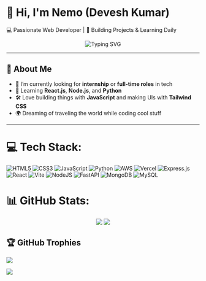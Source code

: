 # 👋 Hi, I'm Nemo (Devesh Kumar)

💻 Passionate Web Developer | 🚀 Building Projects & Learning Daily


<div align="center">
  <img src="https://readme-typing-svg.herokuapp.com?font=Fira+Code&weight=500&pause=1000&color=61DAFB&center=true&vCenter=true&width=435&lines=Frontend+Dev+%7C+React+Enthusiast;Learning+Daily;" alt="Typing SVG" />
</div>

---

## 🧠 About Me

- 💼 I’m currently looking for **internship** or **full-time roles** in tech
- 🌱 Learning **React.js**, **Node.js**, and **Python**
- 🛠️ Love building things with **JavaScript** and making UIs with **Tailwind CSS**
- 🌍 Dreaming of traveling the world while coding cool stuff

---




# 💻 Tech Stack:
![HTML5](https://img.shields.io/badge/html5-%23E34F26.svg?style=for-the-badge&logo=html5&logoColor=white) ![CSS3](https://img.shields.io/badge/css3-%231572B6.svg?style=for-the-badge&logo=css3&logoColor=white) ![JavaScript](https://img.shields.io/badge/javascript-%23323330.svg?style=for-the-badge&logo=javascript&logoColor=%23F7DF1E) ![Python](https://img.shields.io/badge/python-3670A0?style=for-the-badge&logo=python&logoColor=ffdd54) ![AWS](https://img.shields.io/badge/AWS-%23FF9900.svg?style=for-the-badge&logo=amazon-aws&logoColor=white) ![Vercel](https://img.shields.io/badge/vercel-%23000000.svg?style=for-the-badge&logo=vercel&logoColor=white) ![Express.js](https://img.shields.io/badge/express.js-%23404d59.svg?style=for-the-badge&logo=express&logoColor=%2361DAFB) ![React](https://img.shields.io/badge/react-%2320232a.svg?style=for-the-badge&logo=react&logoColor=%2361DAFB) ![Vite](https://img.shields.io/badge/vite-%23646CFF.svg?style=for-the-badge&logo=vite&logoColor=white) ![NodeJS](https://img.shields.io/badge/node.js-6DA55F?style=for-the-badge&logo=node.js&logoColor=white) ![FastAPI](https://img.shields.io/badge/FastAPI-005571?style=for-the-badge&logo=fastapi) ![MongoDB](https://img.shields.io/badge/MongoDB-%234ea94b.svg?style=for-the-badge&logo=mongodb&logoColor=white) ![MySQL](https://img.shields.io/badge/mysql-4479A1.svg?style=for-the-badge&logo=mysql&logoColor=white)
# 📊 GitHub Stats:

<div align="center">
  <img src="https://github-readme-stats.vercel.app/api?username=Devesh-NEMO&show_icons=true&theme=react&hide=contribs&count_private=true" />
  <img src="https://github-readme-streak-stats.herokuapp.com/?user=Devesh-NEMO&theme=react" />
</div>


## 🏆 GitHub Trophies
![](https://github-profile-trophy.vercel.app/?username=Devesh-nemo&theme=radical&no-frame=false&no-bg=true&margin-w=4)


[![](https://visitcount.itsvg.in/api?id=Devesh-nemo&icon=0&color=0)](https://visitcount.itsvg.in)

<!-- Proudly created with GPRM ( https://gprm.itsvg.in ) -->
